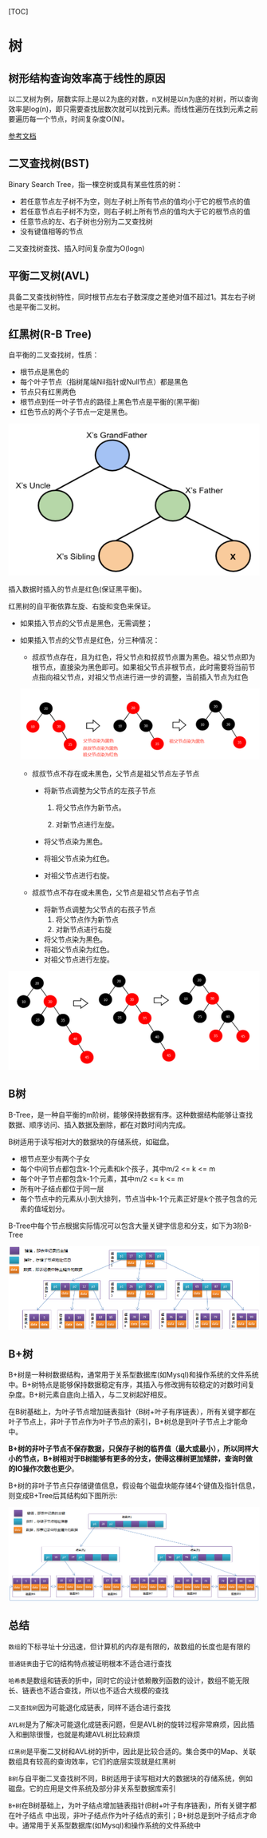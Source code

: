 [TOC]

# 树

## 树形结构查询效率高于线性的原因

以二叉树为例，层数实际上是以2为底的对数，n叉树是以n为底的对树，所以查询效率是log(n)，即只需要查找层数次就可以找到元素。而线性遍历在找到元素之前要遍历每一个节点，时间复杂度O(N)。

[参考文档](https://www.pdai.tech/md/algorithm/alg-basic-tree.html#%E7%BA%A2%E9%BB%91%E6%A0%91)

## 二叉查找树(BST)

Binary Search Tree，指一棵空树或具有某些性质的树：

- 若任意节点左子树不为空，则左子树上所有节点的值均小于它的根节点的值
- 若任意节点右子树不为空，则右子树上所有节点的值均大于它的根节点的值
- 任意节点的左、右子树也分别为二叉查找树
- 没有键值相等的节点

二叉查找树查找、插入时间复杂度为O(logn)



## 平衡二叉树(AVL)

具备二叉查找树特性，同时根节点左右子数深度之差绝对值不超过1。其左右子树也是平衡二叉树。



## 红黑树(R-B Tree)

自平衡的二叉查找树，性质：

- 根节点是黑色的
- 每个叶子节点（指树尾端Nil指针或Null节点）都是黑色
- 节点只有红黑两色
- 根节点到任一叶子节点的路径上黑色节点是平衡的(黑平衡)
- 红色节点的两个子节点一定是黑色。

![img](https://github.com/lission/markdownPics/blob/main/data/red-balck-elementsname.png?raw=true)

插入数据时插入的节点是红色(保证黑平衡)。

红黑树的自平衡依靠左旋、右旋和变色来保证。

- 如果插入节点的父节点是黑色，无需调整；

- 如果插入节点的父节点是红色，分三种情况：

  - 叔叔节点存在，且为红色，将父节点和叔叔节点置为黑色。祖父节点即为根节点，直接染为黑色即可。如果祖父节点非根节点，此时需要将当前节点指向祖父节点，对祖父节点进行进一步的调整，当前插入节点为红色

  ![img](https://github.com/lission/markdownPics/blob/main/data/%E7%BA%A2%E9%BB%91%E6%A0%91%E5%8F%94%E5%8F%94%E8%8A%82%E7%82%B9%E4%B8%BA%E7%BA%A2%E8%89%B2.png?raw=true)

  - 叔叔节点不存在或未黑色，父节点是祖父节点左子节点

    - 将新节点调整为父节点的左孩子节点

      1. 将父节点作为新节点。

      2. 对新节点进行左旋。

    - 将父节点染为黑色。

    - 将祖父节点染为红色。

    - 对祖父节点进行右旋。

  - 叔叔节点不存在或未黑色，父节点是祖父节点右子节点

    - 将新节点调整为父节点的右孩子节点
      1. 将父节点作为新节点
      2. 对新节点进行右旋
    - 将父节点染为黑色。
    - 将祖父节点染为红色。
    - 对祖父节点进行左旋。 

![img](https://github.com/lission/markdownPics/blob/main/data/%E7%BA%A2%E9%BB%91%E6%A0%91%E5%8F%94%E5%8F%94%E8%8A%82%E7%82%B9%E4%B8%BA%E9%BB%91%E8%89%B2.png?raw=true)



## B树

B-Tree，是一种自平衡的m阶树，能够保持数据有序。这种数据结构能够让查找数据、顺序访问、插入数据及删除，都在对数时间内完成。

B树适用于读写相对大的数据块的存储系统，如磁盘。

- 根节点至少有两个子女
- 每个中间节点都包含k-1个元素和k个孩子，其中m/2 <= k <= m
- 每个叶子节点都包含k-1个元素，其中m/2 <= k <= m
- 所有叶子结点都位于同一层
- 每个节点中的元素从小到大排列，节点当中k-1个元素正好是k个孩子包含的元素的值域划分。

B-Tree中每个节点根据实际情况可以包含大量关键字信息和分支，如下为3阶B-Tree

![img](https://github.com/lission/markdownPics/blob/main/data/alg-tree-15.png?raw=true)



## B+树

B+树是一种树数据结构，通常用于关系型数据库(如Mysql)和操作系统的文件系统中。B+树特点是能够保持数据稳定有序，其插入与修改拥有较稳定的对数时间复杂度。B+树元素自底向上插入，与二叉树起好相反。

在B树基础上，为叶子节点增加链表指针（B树+叶子有序链表），所有关键字都在叶子节点上，非叶子节点作为叶子节点的索引，B+树总是到叶子节点上才能命中。

**B+树的非叶子节点不保存数据，只保存子树的临界值（最大或最小），所以同样大小的节点，B+树相对于B树能够有更多的分支，使得这棵树更加矮胖，查询时做的IO操作次数也更少**。

B+树的非叶子节点只存储键值信息，假设每个磁盘块能存储4个键值及指针信息，则变成B+Tree后其结构如下图所示:

![img](https://github.com/lission/markdownPics/blob/main/data/alg-tree-16.png?raw=true)



## 总结

`数组`的下标寻址十分迅速，但计算机的内存是有限的，故数组的长度也是有限的

`普通链表`由于它的结构特点被证明根本不适合进行查找

`哈希表`是数组和链表的折中，同时它的设计依赖散列函数的设计，数组不能无限长、链表也不适合查找，所以也不适合大规模的查找

`二叉查找树`因为可能退化成链表，同样不适合进行查找

`AVL树`是为了解决可能退化成链表问题，但是AVL树的旋转过程非常麻烦，因此插入和删除很慢，也就是构建AVL树比较麻烦

`红黑树`是平衡二叉树和AVL树的折中，因此是比较合适的。集合类中的Map、关联数组具有较高的查询效率，它们的底层实现就是红黑树

`B树`与自平衡二叉查找树不同，B树适用于读写相对大的数据块的存储系统，例如磁盘。它的应用是文件系统及部分非关系型数据库索引

`B+树`在B树基础上，为叶子结点增加链表指针(B树+叶子有序链表)，所有关键字都在叶子结点 中出现，非叶子结点作为叶子结点的索引；B+树总是到叶子结点才命中。通常用于关系型数据库(如Mysql)和操作系统的文件系统中